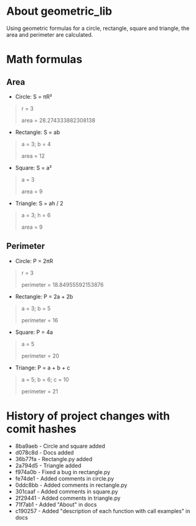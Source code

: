 # About geometric_lib
Using geometric formulas for a circle, rectangle, square and triangle, the area and perimeter are calculated.

# Math formulas
## Area
- Circle: S = πR²
> r = 3
> 
> area = 28.274333882308138
- Rectangle: S = ab
> a = 3; b = 4
>
> area = 12
- Square: S = a²
> a = 3
>
> area = 9
- Triangle: S = ah / 2
> a = 3; h = 6
>
> area = 9

## Perimeter
- Circle: P = 2πR
> r = 3
>
> perimeter = 18.84955592153876
- Rectangle: P = 2a + 2b
> a = 3; b = 5
>
> perimeter = 16
- Square: P = 4a
> a = 5
>
> perimeter = 20
- Triange: P = a + b + c
> a = 5; b = 6; c = 10
>
> perimeter = 21

# History of project changes with comit hashes
- 8ba9aeb - Circle and square added
- d078c8d - Docs added
- 36b77fa - Rectangle.py added
- 2a794d5 - Triangle added
- f974a0b - Fixed a bug in rectangle.py
- fe74de1 - Added comments in circle.py
- 0ddc8bb - Added comments in rectangle.py
- 301caaf - Added comments in square.py
- 2f29441 - Added comments in triangle.py
- 71f7ab1 - Added "About" in docs
- c190257 - Added "description of each function with call examples" in docs
